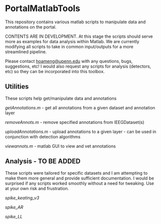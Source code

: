 PortalMatlabTools
=================

This repository contains various matlab scripts to manipulate data and annotations on the portal.  

CONTENTS ARE IN DEVELOPMENT. At this stage the scripts should serve more as examples for data analysis within Matlab. We are currently modifying all scripts to take in common input/outputs for a more streamlined pipeline.

Please contact hoameng@upenn.edu with any questions, bugs, suggestions, etc! I would also request any scripts for analysis (detectors, etc) so they can be incorporated into this toolbox.


Utilities
---------
These scripts help get/manipulate data and annotations

*getAnnotations.m*	- get all annotations from a given dataset and annotation layer

*removeAnnots.m*	- remove specified annotations from IEEGDataset(s)

*uploadAnnotations.m*	- upload annotations to a given layer - can be used in
conjunction with detection algorithms

*viewannots.m*		- matlab GUI to view and vet annotations	

Analysis - TO BE ADDED 
-----------
These scripts were tailored for specific datasets and I am attempting to make them more general and provide sufficient documentation. I would be surprised if any scripts worked smoothly without a need for tweaking. Use at your own risk and frustration.

*spike_keating_v3*

*spike_AR*

*spike_LL*
